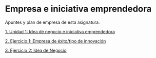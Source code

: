 # Empresa e iniciativa emprendedora


Apuntes y plan de empresa de esta asignatura.

[1. Unidad 1: Idea de negocio e iniciativa emprendedora](./Unidad1.md)

[2. Ejercicio 1: Empresa de éxito/tipo de innovación](./Ejercicio1.md)

[3. Ejercicio 2: Idea de Negocio](./ideanegocio.md)
